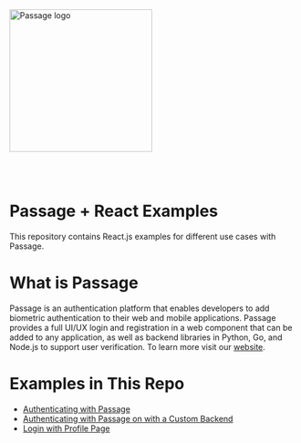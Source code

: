 <img src="https://storage.googleapis.com/passage-docs/passage-logo-gradient.svg" alt="Passage logo" style="width:250px;"/>

<br/><br/>

# Passage + React Examples
This repository contains React.js examples for different use cases with Passage.

# What is Passage
Passage is an authentication platform that enables developers to add biometric authentication to their web and mobile applications. Passage provides a full UI/UX login and registration in a web component that can be added to any application, as well as backend libraries in Python, Go, and Node.js to support user verification. To learn more visit our [website](https://passage.id).

# Examples in This Repo
* [Authenticating with Passage](./01-Login)
* [Authenticating with Passage on with a Custom Backend](./02-Express-Backend/)
* [Login with Profile Page](./03-Login-With-Profile/)
